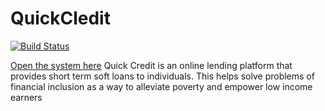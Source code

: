 

# QuickCledit

[![Build Status](https://travis-ci.com/benshidanny11/QuickCledit.svg?branch=develop)](https://travis-ci.com/benshidanny11/QuickCledit)

<a href="https://benshidanny11.github.io/QuickCledit/UI">Open the system here</a>
Quick Credit is an online lending platform that provides short term soft loans to individuals. This helps solve problems of financial inclusion as a way to alleviate poverty and empower low income earners


